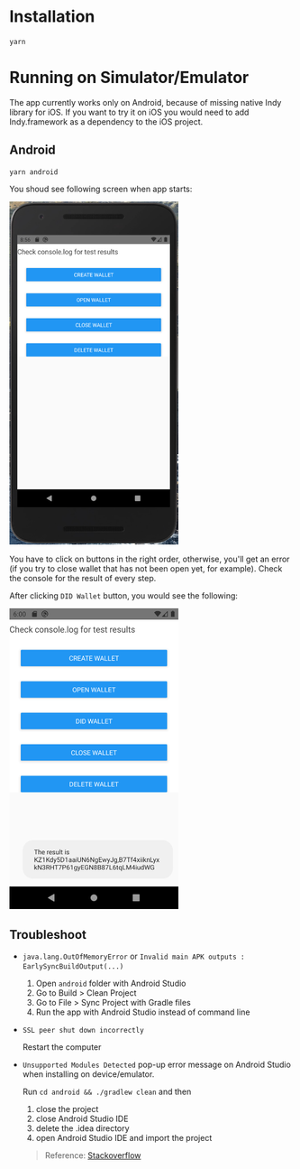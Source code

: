 # Installation

```
yarn
```

# Running on Simulator/Emulator

The app currently works only on Android, because of missing native Indy library for iOS. If you want to try it on iOS you would need to add Indy.framework as a dependency to the iOS project.

## Android

```
yarn android
```

You shoud see following screen when app starts:

<img src="./docs/screenshot-app.png" alt="App" width="300"/>

You have to click on buttons in the right order, otherwise, you'll get an error (if you try to close wallet that has not been open yet, for example). Check the console for the result of every step.

After clicking `DID Wallet` button, you would see the following:

<img src="./docs/screenshot-app-did-wallet.png" alt="did and verkey" width="300"/>

## Troubleshoot

- `java.lang.OutOfMemoryError` or `Invalid main APK outputs : EarlySyncBuildOutput(...)`

  1. Open `android` folder with Android Studio
  2. Go to Build > Clean Project
  3. Go to File > Sync Project with Gradle files
  4. Run the app with Android Studio instead of command line

- `SSL peer shut down incorrectly`

  Restart the computer

- `Unsupported Modules Detected` pop-up error message on Android Studio when installing on device/emulator.

  Run `cd android && ./gradlew clean` and then

  1. close the project
  2. close Android Studio IDE
  3. delete the .idea directory
  4. open Android Studio IDE and import the project

  > Reference: [Stackoverflow](https://stackoverflow.com/questions/30142056/error-unfortunately-you-cant-have-non-gradle-java-modules-and-android-gradle)
